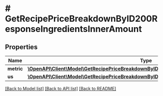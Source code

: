 # # GetRecipePriceBreakdownByID200ResponseIngredientsInnerAmount

## Properties

Name | Type | Description | Notes
------------ | ------------- | ------------- | -------------
**metric** | [**\OpenAPI\Client\Model\GetRecipePriceBreakdownByID200ResponseIngredientsInnerAmountMetric**](GetRecipePriceBreakdownByID200ResponseIngredientsInnerAmountMetric.md) |  |
**us** | [**\OpenAPI\Client\Model\GetRecipePriceBreakdownByID200ResponseIngredientsInnerAmountMetric**](GetRecipePriceBreakdownByID200ResponseIngredientsInnerAmountMetric.md) |  |

[[Back to Model list]](../../README.md#models) [[Back to API list]](../../README.md#endpoints) [[Back to README]](../../README.md)
